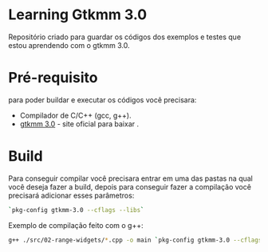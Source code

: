 # Learning Gtkmm 3.0
Repositório criado para guardar os códigos dos exemplos e testes que estou aprendendo com o gtkmm 3.0.

# Pré-requisito
para poder buildar e executar os códigos você precisara:
- Compilador de C/C++ (gcc, g++).
- [gtkmm 3.0](https://www.gtkmm.org/en/) - site oficial para baixar .

# Build
Para conseguir compilar você precisara entrar em uma das pastas na qual você deseja fazer a build, depois para conseguir fazer a compilação você precisará adicionar esses parâmetros:
```bash
`pkg-config gtkmm-3.0 --cflags --libs`
```

Exemplo de compilação feito com o g++:
```bash
g++ ./src/02-range-widgets/*.cpp -o main `pkg-config gtkmm-3.0 --cflags --libs`
```